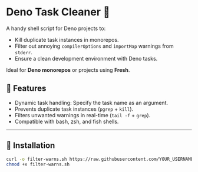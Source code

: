 # Deno Task Cleaner 🧹

A handy shell script for Deno projects to:
- Kill duplicate task instances in monorepos.
- Filter out annoying `compilerOptions` and `importMap` warnings from `stderr`.
- Ensure a clean development environment with Deno tasks.

Ideal for **Deno monorepos** or projects using **Fresh**.

## 🌟 Features
- Dynamic task handling: Specify the task name as an argument.
- Prevents duplicate task instances (`pgrep` + `kill`).
- Filters unwanted warnings in real-time (`tail -f` + `grep`).
- Compatible with bash, zsh, and fish shells.

---

## 🚀 Installation

```bash
curl -o filter-warns.sh https://raw.githubusercontent.com/YOUR_USERNAME/deno-task-cleaner/main/filter-warns.sh
chmod +x filter-warns.sh
